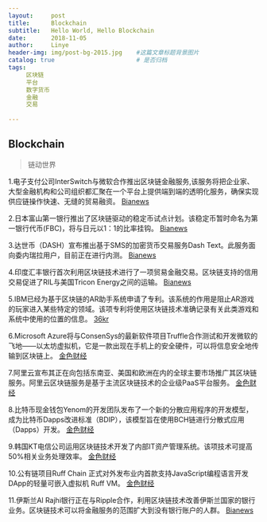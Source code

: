 ```yaml
---
layout:     post
title:      Blockchain
subtitle:   Hello World, Hello Blockchain
date:       2018-11-05 
author:     Linye 
header-img: img/post-bg-2015.jpg 	#这篇文章标题背景图片
catalog: true 						# 是否归档
tags:	
     区块链
     平台
     数字货币
     金融
     交易
    
---
```


## Blockchain
>链动世界

1.电子支付公司InterSwitch与微软合作推出区块链金融服务,该服务将把企业家、大型金融机构和公司组织都汇聚在一个平台上提供端到端的透明化服务，确保实现供应链操作快速、无缝的贸易融资。 [Bianews](https://www.bianews.com/news/flash?id=23882)

2.日本富山第一银行推出了区块链驱动的稳定币试点计划。该稳定币暂时命名为第一银行代币(FBC)，将与日元以1：1的比率挂钩。 [Bianews](https://www.bianews.com/news/flash?id=23867)

3.达世币（DASH）宣布推出基于SMS的加密货币交易服务Dash Text。此服务面向委内瑞拉用户，目前正在进行内测。 [Bianews](https://www.bianews.com/news/flash?id=23847)

4.印度汇丰银行首次利用区块链技术进行了一项贸易金融交易。区块链支持的信用交易促进了RIL与美国Tricon Energy之间的运输。 [Bianews](https://www.bianews.com/news/flash?id=23846)

5.IBM已经为基于区块链的AR助手系统申请了专利。该系统的作用是阻止AR游戏的玩家进入某些特定的领域。该项专利将使用区块链技术准确记录有关此类游戏和系统中使用的位置的信息。 [36kr](https://36kr.com/p/5160556.html)

6.Microsoft Azure将与ConsenSys的最新软件项目Truffle合作测试和开发微软的飞地——以太坊虚拟机，它是一款出现在手机上的安全硬件，可以将信息安全地传输到区块链上。 [金色财经](https://www.jinse.com/lives/62113.htm)

7.阿里云宣布其正在向包括东南亚、美国和欧洲在内的全球主要市场推广其区块链服务。阿里云区块链服务是基于主流区块链技术的企业级PaaS平台服务。 [金色财经](https://www.jinse.com/lives/62109.htm)

8.比特币现金钱包Yenom的开发团队发布了一个新的分散应用程序的开发模型，成为比特币Dapps改进标准（BDIP），该模型旨在使用BCH链进行分散式应用（Dapps）开发。 [金色财经](https://www.jinse.com/lives/62105.htm)

9.韩国KT电信公司运用区块链技术开发了内部IT资产管理系统。该项技术可提高50%相关业务处理效率。 [金色财经](https://www.jinse.com/lives/62136.htm)

10.公有链项目Ruff Chain 正式对外发布业内首款支持JavaScript编程语言开发DApp的轻量可嵌入虚拟机 Ruff VM。 [金色财经](https://www.jinse.com/lives/62235.htm)

11.伊斯兰Al Rajhi银行正在与Ripple合作，利用区块链技术改善伊斯兰国家的银行业务。区块链技术可以将金融服务的范围扩大到没有银行账户的人群。 [Bianews](https://www.bianews.com/news/flash?id=23839)
